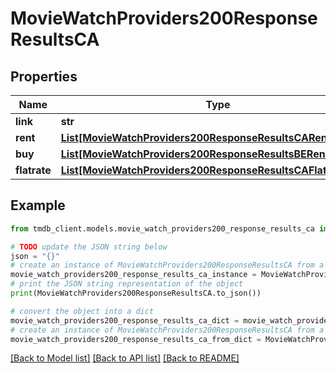 # MovieWatchProviders200ResponseResultsCA


## Properties

Name | Type | Description | Notes
------------ | ------------- | ------------- | -------------
**link** | **str** |  | [optional] 
**rent** | [**List[MovieWatchProviders200ResponseResultsCARentInner]**](MovieWatchProviders200ResponseResultsCARentInner.md) |  | [optional] 
**buy** | [**List[MovieWatchProviders200ResponseResultsBERentInner]**](MovieWatchProviders200ResponseResultsBERentInner.md) |  | [optional] 
**flatrate** | [**List[MovieWatchProviders200ResponseResultsCAFlatrateInner]**](MovieWatchProviders200ResponseResultsCAFlatrateInner.md) |  | [optional] 

## Example

```python
from tmdb_client.models.movie_watch_providers200_response_results_ca import MovieWatchProviders200ResponseResultsCA

# TODO update the JSON string below
json = "{}"
# create an instance of MovieWatchProviders200ResponseResultsCA from a JSON string
movie_watch_providers200_response_results_ca_instance = MovieWatchProviders200ResponseResultsCA.from_json(json)
# print the JSON string representation of the object
print(MovieWatchProviders200ResponseResultsCA.to_json())

# convert the object into a dict
movie_watch_providers200_response_results_ca_dict = movie_watch_providers200_response_results_ca_instance.to_dict()
# create an instance of MovieWatchProviders200ResponseResultsCA from a dict
movie_watch_providers200_response_results_ca_from_dict = MovieWatchProviders200ResponseResultsCA.from_dict(movie_watch_providers200_response_results_ca_dict)
```
[[Back to Model list]](../README.md#documentation-for-models) [[Back to API list]](../README.md#documentation-for-api-endpoints) [[Back to README]](../README.md)


